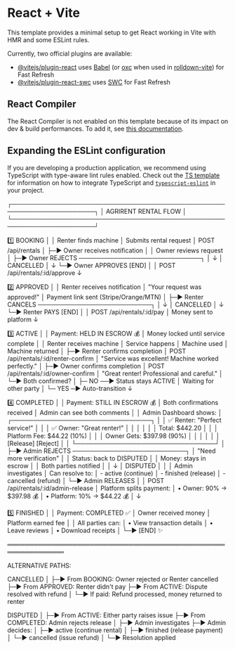 # React + Vite

This template provides a minimal setup to get React working in Vite with HMR and some ESLint rules.

Currently, two official plugins are available:

- [@vitejs/plugin-react](https://github.com/vitejs/vite-plugin-react/blob/main/packages/plugin-react) uses [Babel](https://babeljs.io/) (or [oxc](https://oxc.rs) when used in [rolldown-vite](https://vite.dev/guide/rolldown)) for Fast Refresh
- [@vitejs/plugin-react-swc](https://github.com/vitejs/vite-plugin-react/blob/main/packages/plugin-react-swc) uses [SWC](https://swc.rs/) for Fast Refresh

## React Compiler

The React Compiler is not enabled on this template because of its impact on dev & build performances. To add it, see [this documentation](https://react.dev/learn/react-compiler/installation).

## Expanding the ESLint configuration

If you are developing a production application, we recommend using TypeScript with type-aware lint rules enabled. Check out the [TS template](https://github.com/vitejs/vite/tree/main/packages/create-vite/template-react-ts) for information on how to integrate TypeScript and [`typescript-eslint`](https://typescript-eslint.io) in your project.

┌─────────────────────────────────────────────────────────────────────┐
│                      AGRIRENT RENTAL FLOW                           │
└─────────────────────────────────────────────────────────────────────┘

1️⃣  BOOKING
    │
    │ Renter finds machine
    │ Submits rental request
    │ POST /api/rentals
    │
    ├─► Owner receives notification
    │
    │ Owner reviews request
    │
    ├─► Owner REJECTS ────────────────────────────┐
    │                                              ↓
    │                                          CANCELLED
    │                                              ↓
    └─► Owner APPROVES                          [END]
        │
        │ POST /api/rentals/:id/approve
        ↓

2️⃣  APPROVED
    │
    │ Renter receives notification
    │ "Your request was approved!"
    │ Payment link sent (Stripe/Orange/MTN)
    │
    ├─► Renter CANCELS ──────────────────────────┐
    │                                              ↓
    │                                          CANCELLED
    │                                              ↓
    └─► Renter PAYS                              [END]
        │
        │ POST /api/rentals/:id/pay
        │ Money sent to platform
        ↓

3️⃣  ACTIVE
    │
    │ Payment: HELD IN ESCROW 💰
    │ Money locked until service complete
    │
    │ Renter receives machine
    │ Service happens
    │ Machine used
    │ Machine returned
    │
    ├─► Renter confirms completion
    │   POST /api/rentals/:id/renter-confirm
    │   "Service was excellent! Machine worked perfectly."
    │
    ├─► Owner confirms completion
    │   POST /api/rentals/:id/owner-confirm
    │   "Great renter! Professional and careful."
    │
    └─► Both confirmed?
        │
        ├─ NO ──► Status stays ACTIVE
        │         Waiting for other party
        │
        └─ YES ─► Auto-transition
                  ↓

4️⃣  COMPLETED
    │
    │ Payment: STILL IN ESCROW 💰
    │ Both confirmations received
    │ Admin can see both comments
    │
    │ Admin Dashboard shows:
    │ ┌────────────────────────────────┐
    │ │ ✅ Renter: "Perfect service!"  │
    │ │ ✅ Owner: "Great renter!"      │
    │ │                                │
    │ │ Total: $442.20                 │
    │ │ Platform Fee: $44.22 (10%)    │
    │ │ Owner Gets: $397.98 (90%)     │
    │ │                                │
    │ │ [Release] [Reject]            │
    │ └────────────────────────────────┘
    │
    ├─► Admin REJECTS ──────────────────────────┐
    │   "Need more verification"                 │
    │   Status: back to DISPUTED                 │
    │   Money: stays in escrow                   │
    │   Both parties notified                    │
    │                                            ↓
    │                                        DISPUTED
    │                                            │
    │                                    Admin investigates
    │                                    Can resolve to:
    │                                    - active (continue)
    │                                    - finished (release)
    │                                    - cancelled (refund)
    │
    └─► Admin RELEASES
        │
        │ POST /api/rentals/:id/admin-release
        │ Platform splits payment:
        │ • Owner: 90% → $397.98 💰
        │ • Platform: 10% → $44.22 💰
        │
        ↓

5️⃣  FINISHED
    │
    │ Payment: COMPLETED ✅
    │ Owner received money
    │ Platform earned fee
    │
    │ All parties can:
    │ • View transaction details
    │ • Leave reviews
    │ • Download receipts
    │
    └─► [END] ✨


═══════════════════════════════════════════════════════════════

ALTERNATIVE PATHS:

CANCELLED
│
├─► From BOOKING: Owner rejected or Renter cancelled
├─► From APPROVED: Renter didn't pay
├─► From ACTIVE: Dispute resolved with refund
│
└─► If paid: Refund processed, money returned to renter

DISPUTED
│
├─► From ACTIVE: Either party raises issue
├─► From COMPLETED: Admin rejects release
│
├─► Admin investigates
├─► Admin decides:
│   ├─► active (continue rental)
│   ├─► finished (release payment)
│   └─► cancelled (issue refund)
│
└─► Resolution applied